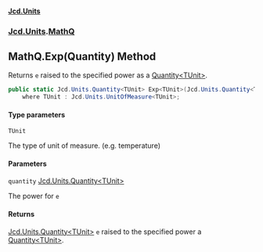 #### [Jcd.Units](index 'index')
### [Jcd.Units](Jcd.Units 'Jcd.Units').[MathQ](MathQ 'Jcd.Units.MathQ')

## MathQ.Exp<TUnit>(Quantity<TUnit>) Method

Returns `e` raised to the specified power as a [Quantity&lt;TUnit&gt;](Quantity_TUnit_ 'Jcd.Units.Quantity<TUnit>').

```csharp
public static Jcd.Units.Quantity<TUnit> Exp<TUnit>(Jcd.Units.Quantity<TUnit> quantity)
    where TUnit : Jcd.Units.UnitOfMeasure<TUnit>;
```
#### Type parameters

<a name='Jcd.Units.MathQ.Exp_TUnit_(Jcd.Units.Quantity_TUnit_).TUnit'></a>

`TUnit`

The type of unit of measure. (e.g. temperature)
#### Parameters

<a name='Jcd.Units.MathQ.Exp_TUnit_(Jcd.Units.Quantity_TUnit_).quantity'></a>

`quantity` [Jcd.Units.Quantity&lt;](Quantity_TUnit_ 'Jcd.Units.Quantity<TUnit>')[TUnit](MathQ.Exp.L4tTY02lOlz7oC4VUTT9Sw#Jcd.Units.MathQ.Exp_TUnit_(Jcd.Units.Quantity_TUnit_).TUnit 'Jcd.Units.MathQ.Exp<TUnit>(Jcd.Units.Quantity<TUnit>).TUnit')[&gt;](Quantity_TUnit_ 'Jcd.Units.Quantity<TUnit>')

The power for `e`

#### Returns
[Jcd.Units.Quantity&lt;](Quantity_TUnit_ 'Jcd.Units.Quantity<TUnit>')[TUnit](MathQ.Exp.L4tTY02lOlz7oC4VUTT9Sw#Jcd.Units.MathQ.Exp_TUnit_(Jcd.Units.Quantity_TUnit_).TUnit 'Jcd.Units.MathQ.Exp<TUnit>(Jcd.Units.Quantity<TUnit>).TUnit')[&gt;](Quantity_TUnit_ 'Jcd.Units.Quantity<TUnit>')
`e` raised to the specified power a [Quantity&lt;TUnit&gt;](Quantity_TUnit_ 'Jcd.Units.Quantity<TUnit>').
